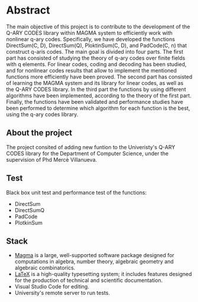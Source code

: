 # Abstract

The main objective of this project is to contribute to the development of the Q-ARY CODES library within MAGMA system to efficiently work with nonlinear q-ary codes.
Specifically, we have developed the functions DirectSum(C, D), DirectSum(Q), PloktinSum(C, D),  and PadCode(C, n) that construct q-aris codes. 
The main goal is divided into four parts. The first part has consisted of studying the theory of q-ary codes over finite fields with q elements. 
For linear codes, coding and decoding has been studied, and for nonlinear codes results that allow to implement the mentioned functions more efficiently have been proved. 
The second part has consisted of learning the MAGMA system and its library for linear codes, as well as the Q-ARY CODES library. 
In the third part the functions by using different algorithms have been implemented, according to the theory of the first part. 
Finally, the functions have been validated and performance studies have been performed to determine which algorithm for each function is the best, using the q-ary codes library.

## About the project

The project consited of adding new funtion to the Univeristy's Q-ARY CODES library for the Department of Computer Science, under the supervision of Phd Mercè Villanueva.

## Test

Black box unit test and performance test of the functions:
- DirectSum
- DirectSumQ
- PadCode
- PlotkinSum

## Stack
- [Magma](http://magma.maths.usyd.edu.au/magma/) is a large, well-supported software package designed for computations in algebra, number theory, algebraic geometry and algebraic combinatorics.
- [LaTeX](https://www.latex-project.org/) is a high-quality typesetting system; it includes features designed for the production of technical and scientific documentation.
- Visual Studio Code for editing.
- University's remote server to run tests.

